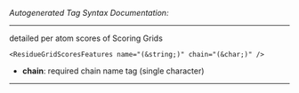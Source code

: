 _Autogenerated Tag Syntax Documentation:_

---
detailed per atom scores of Scoring Grids

```
<ResidueGridScoresFeatures name="(&string;)" chain="(&char;)" />
```

-   **chain**: required chain name tag (single character)

---
